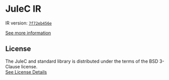 # JuleC IR

IR version: [`7f72eb456e`](https://github.com/julelang/jule/tree/7f72eb456edb7e7eba6375e7c3b978181e4e0a2a)

[See more information](https://manual.jule.dev/getting-started/installation/compiling-from-source/compile-from-ir)

## License

The JuleC and standard library is distributed under the terms of the BSD 3-Clause license. \
[See License Details](./LICENSE)
